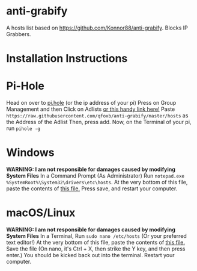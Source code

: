 # anti-grabify
A hosts list based on https://github.com/Konnor88/anti-grabify. Blocks IP Grabbers.
# Installation Instructions 
# Pi-Hole
Head on over to [pi.hole](http://pi.hole/admin/) (or the ip address of your pi)
Press on Group Management and then Click on Adlists [or this handy link here!](http://pi.hole/admin/groups-adlists.php) 
Paste ```https://raw.githubusercontent.com/qfoxb/anti-grabify/master/hosts``` as the Address of the Adlist
Then, press add. Now, on the Terminal of your pi, run ```pihole -g```
# Windows
**WARNING: I am not responsible for damages caused by modifying System Files**
In a Command Prompt (As Administrator)
Run ```notepad.exe %SystemRoot%\System32\drivers\etc\hosts```.
At the very bottom of this file, paste the contents of [this file.](https://raw.githubusercontent.com/qfoxb/anti-grabify/master/hosts)
Press save, and restart your computer.
# macOS/Linux
**WARNING: I am not responsible for damages caused by modifying System Files**
In a Terminal,
Run ```sudo nano /etc/hosts``` (Or your preferred text editor!)
At the very bottom of this file, paste the contents of [this file.](https://raw.githubusercontent.com/qfoxb/anti-grabify/master/hosts)
Save the file (On nano, it's Ctrl + X, then strike the Y key, and then press enter.)
You should be kicked back out into the terminal. 
Restart your computer.

